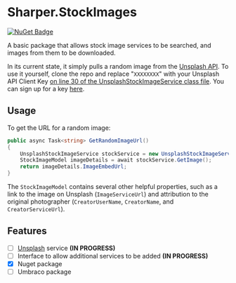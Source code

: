 # Sharper.StockImages

[![NuGet Badge](https://buildstats.info/nuget/Sharper.StockImages?includePreReleases=true)](https://www.nuget.org/packages/Sharper.StockImages/)

A basic package that allows stock image services to be searched, and images from them to be downloaded.

In its current state, it simply pulls a random image from the [Unsplash API](https://unsplash.com/developers). To use it yourself, clone the repo and replace "`XXXXXXXX`" with your Unsplash API Client Key [on line 30 of the UnsplashStockImageService class file](src/Sharper.StockImages/Services/UnsplashStockImageService.cs#L30). You can sign up for a key [here](https://unsplash.com/join).

## Usage

To get the URL for a random image:

```c#
public async Task<string> GetRandomImageUrl()
{
    UnsplashStockImageService stockService = new UnsplashStockImageService();
    StockImageModel imageDetails = await stockService.GetImage();
    return imageDetails.ImageEmbedUrl;
}
```

The `StockImageModel` contains several other helpful properties, such as a link to the image on Unsplash (`ImageServiceUrl`) and attribution to the original photographer (`CreatorUserName`, `CreatorName`, and `CreatorServiceUrl`).

## Features

- [ ] [Unsplash](https://unsplash.com/) service **(IN PROGRESS)**
- [ ] Interface to allow additional services to be added **(IN PROGRESS)**
- [x] Nuget package
- [ ] Umbraco package